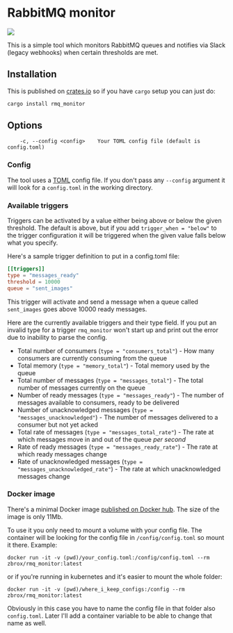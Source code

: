 # RabbitMQ monitor

![](https://github.com/zbrox/rmq_monitor/workflows/Build/badge.svg)

This is a simple tool which monitors RabbitMQ queues and notifies via Slack (legacy webhooks) when certain thresholds are met.

## Installation

This is published on [crates.io](https://crates.io/) so if you have `cargo` setup you can just do:

```sh
cargo install rmq_monitor
```

## Options

```
    -c, --config <config>    Your TOML config file (default is config.toml)
```

### Config

The tool uses a [TOML](https://github.com/toml-lang/toml) config file. If you don't pass any `--config` argument it will look for a `config.toml` in the working directory.

### Available triggers

Triggers can be activated by a value either being above or below the given threshold. The default is above, but if you add `trigger_when = "below"` to the trigger configuration it will be triggered when the given value falls below what you specify.

Here's a sample trigger definition to put in a config.toml file:

```toml
[[triggers]]
type = "messages_ready"
threshold = 10000
queue = "sent_images"
```

This trigger will activate and send a message when a queue called `sent_images` goes above 10000 ready messages.

Here are the currently available triggers and their type field. If you put an invalid type for a trigger `rmq_monitor` won't start up and print out the error due to inability to parse the config.

- Total number of consumers (`type = "consumers_total"`) - How many consumers are currently consuming from the queue
- Total memory (`type = "memory_total"`) - Total memory used by the queue
- Total number of messages (`type = "messages_total"`) - The total number of messages currently on the queue
- Number of ready messages (`type = "messages_ready"`) - The number of messages available to consumers, ready to be delivered
- Number of unacknowledged messages (`type = "messages_unacknowledged"`) - The number of messages delivered to a consumer but not yet acked
- Total rate of messages (`type = "messages_total_rate"`) - The rate at which messages move in and out of the queue *per second*
- Rate of ready messages (`type = "messages_ready_rate"`) - The rate at which ready messages change
- Rate of unacknowledged messages (`type = "messages_unacknowledged_rate"`) - The rate at which unacknowledged messages change

### Docker image

There's a minimal Docker image [published on Docker hub](https://hub.docker.com/r/zbrox/rmq_monitor). The size of the image is only 11Mb.

To use it you only need to mount a volume with your config file. The container will be looking for the config file in `/config/config.toml` so mount it there. Example:

```
docker run -it -v (pwd)/your_config.toml:/config/config.toml --rm zbrox/rmq_monitor:latest
```

or if you're running in kubernetes and it's easier to mount the whole folder:

```
docker run -it -v (pwd)/where_i_keep_configs:/config --rm zbrox/rmq_monitor:latest
```

Obviously in this case you have to name the config file in that folder also `config.toml`. Later I'll add a container variable to be able to change that name as well.


